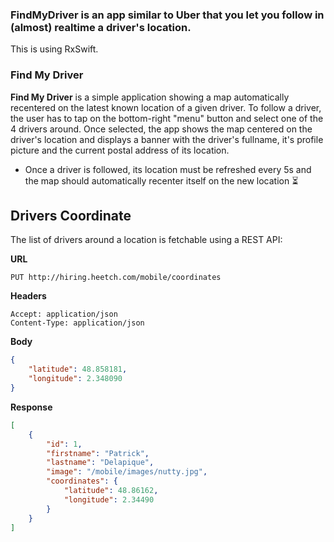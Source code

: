 ### FindMyDriver is an app similar to Uber that you let you follow in (almost) realtime a driver's location.
This is using RxSwift.


### Find My Driver

**Find My Driver** is a simple application showing a map automatically recentered on the latest known location of a given driver. To follow a driver, the user has to tap on the bottom-right "menu" button and select one of the 4 drivers around.
Once selected, the app shows the map centered on the driver's location and displays a banner with the driver's fullname, it's profile picture and the current postal address of its location.
​
- Once a driver is followed, its location must be refreshed every 5s and the map should automatically recenter itself on the new location ⏳

## Drivers Coordinate
The list of drivers around a location is fetchable using a REST API:

**URL**
```
PUT http://hiring.heetch.com/mobile/coordinates
```

**Headers**
```
Accept: application/json
Content-Type: application/json
```

**Body**
```json
{
    "latitude": 48.858181,
    "longitude": 2.348090
}
```

**Response**
```json
[
    {
        "id": 1,
        "firstname": "Patrick",
        "lastname": "Delapique",
        "image": "/mobile/images/nutty.jpg",
        "coordinates": {
            "latitude": 48.86162,
            "longitude": 2.34490
        }
    }
]
```
